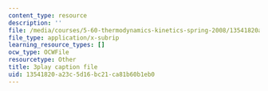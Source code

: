 ```yaml
---
content_type: resource
description: ''
file: /media/courses/5-60-thermodynamics-kinetics-spring-2008/13541820a23c5d16bc21ca81b60b1eb0_Q7mrSQkSB9U.vtt
file_type: application/x-subrip
learning_resource_types: []
ocw_type: OCWFile
resourcetype: Other
title: 3play caption file
uid: 13541820-a23c-5d16-bc21-ca81b60b1eb0
---
```

